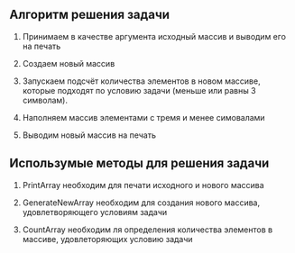 ## Алгоритм решения задачи
1. Принимаем в качестве аргумента исходный массив и выводим его на печать

2. Создаем новый массив 

3. Запускаем подсчёт количества элементов в новом массиве, которые подходят по условию задачи (меньше или равны 3 символам).

4. Наполняем массив элементами с тремя и менее симовалами 

5. Выводим новый массив на печать


## Использумые методы для решения задачи

1. PrintArray необходим для печати исходного и нового массива

2. GenerateNewArray необходим для создания нового массива, удовлетворяющего условиям задачи

3. CountArray необходим ля определения количества элементов в массиве, удовлеторяющих условию задачи

